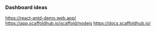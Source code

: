 ### Dashboard ideas

https://react-antd-demo.web.app/
https://app.scaffoldhub.io/scaffold/nodejs
https://docs.scaffoldhub.io/